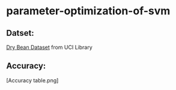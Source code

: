 # parameter-optimization-of-svm

## Datset:
[Dry Bean Dataset](https://archive.ics.uci.edu/ml/datasets/Dry+Bean+Dataset) from UCI Library

## Accuracy:
[Accuracy table.png]
